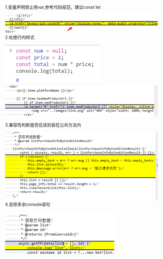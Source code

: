 1.变量声明禁止用var,参考代码规范，建议const  let

![图片1](../../.vuepress/public/assets/images/codeCheck_20210123/example01.png)
2.杜绝行内样式

![图片1](../../.vuepress/public/assets/images/codeCheck_20210123/example02.png)
![图片1](../../.vuepress/public/assets/images/codeCheck_20210123/example03.png)

3.兼容性判断是否应该封装在公共方法内

![图片1](../../.vuepress/public/assets/images/codeCheck_20210123/example04.png)
4.去除多余console语句

![图片1](../../.vuepress/public/assets/images/codeCheck_20210123/example05.png)